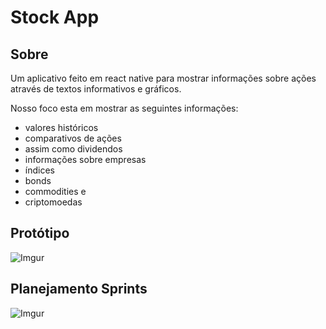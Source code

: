 # Stock App

## Sobre
Um aplicativo feito em react native para mostrar informações sobre ações através de textos informativos
e gráficos.

Nosso foco esta em mostrar as seguintes informações:
- valores históricos
- comparativos de ações
- assim como dividendos
- informações sobre empresas
- índices
- bonds 
- commodities e
- criptomoedas

## Protótipo

![Imgur](https://i.imgur.com/NnIEFRB.png)

## Planejamento Sprints
![Imgur](https://i.imgur.com/ncfaoXU.png)
